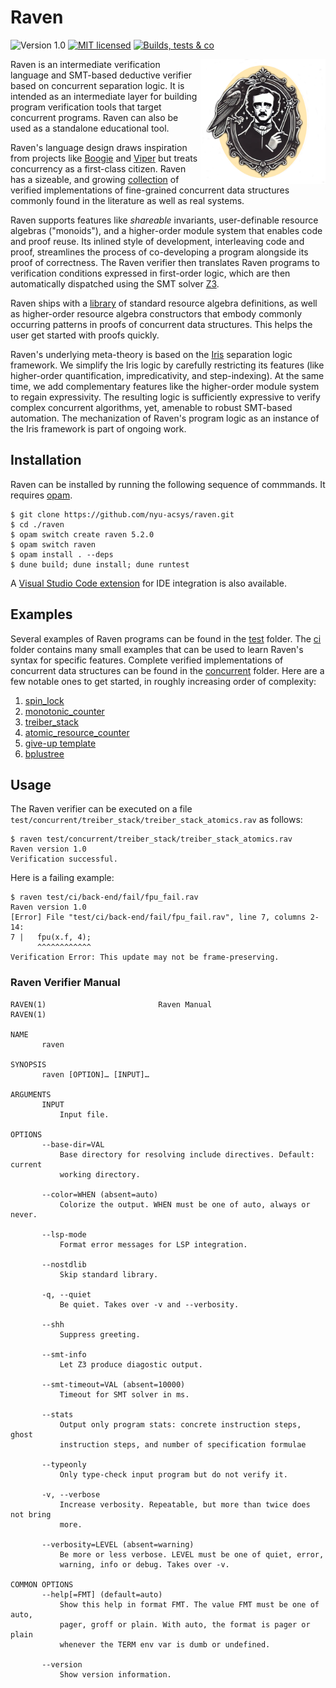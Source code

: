 # Raven
![Version 1.0](https://img.shields.io/badge/version-1.0-green.svg)
[![MIT licensed](https://img.shields.io/badge/license-MIT-blue.svg)](https://raw.githubusercontent.com/nyu-acsys/raven/master/LICENSE)
[![Builds, tests & co](https://github.com/nyu-acsys/raven/actions/workflows/ci.yml/badge.svg?branch=main)](https://github.com/nyu-acsys/raven/actions/workflows/ci.yml)

<img align="right" width="200" src="logo.png"/>

Raven is an intermediate verification language and SMT-based deductive verifier based on concurrent separation logic. It is intended as an intermediate layer for building program verification tools that target concurrent programs. Raven can also be used as a standalone educational tool.

Raven's language design draws inspiration from projects like [Boogie](https://www.microsoft.com/en-us/research/project/boogie-an-intermediate-verification-language/) and [Viper](https://www.pm.inf.ethz.ch/research/viper.html) but treats concurrency as a first-class citizen. 
Raven has a sizeable, and growing [collection](test/concurrent) of verified implementations of fine-grained concurrent data structures commonly found in the literature as well as real systems.

Raven supports features like *shareable* invariants, user-definable resource algebras ("monoids"), and a higher-order module system that enables code and proof reuse. Its inlined style of development, interleaving code and proof, streamlines the process of co-developing a program alongside its proof of correctness. The Raven verifier then translates Raven programs to verification conditions expressed in first-order logic, which are then automatically dispatched using the SMT solver [Z3](https://github.com/Z3Prover/z3).

Raven ships with a [library](lib/library/resource_algebra.rav) of standard resource algebra definitions, as well as higher-order resource algebra constructors that embody commonly occurring patterns in proofs of concurrent data structures. This helps the user get started with proofs quickly.

Raven's underlying meta-theory is based on the [Iris](https://iris-project.org/) separation logic framework. We simplify the Iris logic by carefully restricting its features (like higher-order quantification, impredicativity, and step-indexing). At the same time, we add complementary features like the higher-order module system to regain expressivity. The resulting logic is sufficiently expressive to verify complex concurrent algorithms, yet, amenable to robust SMT-based automation. The mechanization of Raven's program logic as an instance of the Iris framework is part of ongoing work.


## Installation
Raven can be installed by running the following sequence of commmands. It requires [opam](https://opam.ocaml.org/).
```
$ git clone https://github.com/nyu-acsys/raven.git
$ cd ./raven
$ opam switch create raven 5.2.0
$ opam switch raven
$ opam install . --deps
$ dune build; dune install; dune runtest
```

A [Visual Studio Code extension](https://github.com/nyu-acsys/raven-lang) for IDE integration is also available.

## Examples
Several examples of Raven programs can be found in the [test](test) folder. The [ci](test/ci) folder contains many small examples that can be used to learn Raven's syntax for specific features. Complete verified implementations of concurrent data structures can be found in the [concurrent](test/concurrent) folder. Here are a few notable ones to get started, in roughly increasing order of complexity:
1. [spin_lock](test/concurrent/lock/spin-lock.rav)
1. [monotonic_counter](test/concurrent/counter/counter_monotonic.rav)
1. [treiber_stack](test/concurrent/treiber_stack/treiber_stack_atomics.rav)
1. [atomic_resource_counter](test/comparison/arc_atomics.rav)
1. [give-up template](test/concurrent/templates/give-up.rav)
1. [bplustree](test/concurrent/templates/bplustree.rav)

## Usage
The Raven verifier can be executed on a file `test/concurrent/treiber_stack/treiber_stack_atomics.rav` as follows:
```
$ raven test/concurrent/treiber_stack/treiber_stack_atomics.rav
Raven version 1.0
Verification successful.
```
Here is a failing example:
```
$ raven test/ci/back-end/fail/fpu_fail.rav
Raven version 1.0
[Error] File "test/ci/back-end/fail/fpu_fail.rav", line 7, columns 2-14:
7 |   fpu(x.f, 4);
      ^^^^^^^^^^^^
Verification Error: This update may not be frame-preserving.
```

### Raven Verifier Manual
```
RAVEN(1)                         Raven Manual                         RAVEN(1)

NAME
       raven

SYNOPSIS
       raven [OPTION]… [INPUT]…

ARGUMENTS
       INPUT
           Input file.

OPTIONS
       --base-dir=VAL
           Base directory for resolving include directives. Default: current
           working directory.
           
       --color=WHEN (absent=auto)
           Colorize the output. WHEN must be one of auto, always or never.

       --lsp-mode
           Format error messages for LSP integration.

       --nostdlib
           Skip standard library.

       -q, --quiet
           Be quiet. Takes over -v and --verbosity.

       --shh
           Suppress greeting.

       --smt-info
           Let Z3 produce diagostic output.

       --smt-timeout=VAL (absent=10000)
           Timeout for SMT solver in ms.

       --stats
           Output only program stats: concrete instruction steps, ghost
           instruction steps, and number of specification formulae

       --typeonly
           Only type-check input program but do not verify it.

       -v, --verbose
           Increase verbosity. Repeatable, but more than twice does not bring
           more.

       --verbosity=LEVEL (absent=warning)
           Be more or less verbose. LEVEL must be one of quiet, error,
           warning, info or debug. Takes over -v.

COMMON OPTIONS
       --help[=FMT] (default=auto)
           Show this help in format FMT. The value FMT must be one of auto,
           pager, groff or plain. With auto, the format is pager or plain
           whenever the TERM env var is dumb or undefined.

       --version
           Show version information.
```
